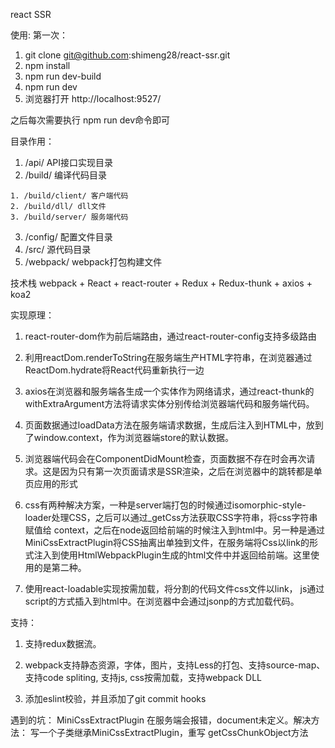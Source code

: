 
react SSR

使用:
  第一次：

  1. git clone git@github.com:shimeng28/react-ssr.git
  2. npm install
  3. npm run dev-build
  4. npm run dev
  5. 浏览器打开 http://localhost:9527/

  之后每次需要执行 npm run dev命令即可

目录作用：
  1. /api/ API接口实现目录
  2. /build/ 编译代码目录
  
    1. /build/client/ 客户端代码
    2. /build/dll/ dll文件
    3. /build/server/ 服务端代码
  
  3. /config/ 配置文件目录
  4. /src/ 源代码目录
  5. /webpack/ webpack打包构建文件

技术栈 webpack + React + react-router + Redux + Redux-thunk + axios + koa2

实现原理：
1. react-router-dom作为前后端路由，通过react-router-config支持多级路由
    
2. 利用reactDom.renderToString在服务端生产HTML字符串，在浏览器通过ReactDom.hydrate将React代码重新执行一边
    
3. axios在浏览器和服务端各生成一个实体作为网络请求，通过react-thunk的withExtraArgument方法将请求实体分别传给浏览器端代码和服务端代码。
    
4. 页面数据通过loadData方法在服务端请求数据，生成后注入到HTML中，放到了window.context，作为浏览器端store的默认数据。

5. 浏览器端代码会在ComponentDidMount检查，页面数据不存在时会再次请求。这是因为只有第一次页面请求是SSR渲染，之后在浏览器中的跳转都是单页应用的形式

6. css有两种解决方案，一种是server端打包的时候通过isomorphic-style-loader处理CSS，之后可以通过_getCss方法获取CSS字符串，将css字符串赋值给
   context，之后在node返回给前端的时候注入到html中。另一种是通过MiniCssExtractPlugin将CSS抽离出单独到文件，在服务端将Css以link的形式注入到使用HtmlWebpackPlugin生成的html文件中并返回给前端。这里使用的是第二种。
   
7.  使用react-loadable实现按需加载，将分割的代码文件css文件以link， js通过script的方式插入到html中。在浏览器中会通过jsonp的方式加载代码。
    

支持：
1. 支持redux数据流。

2. webpack支持静态资源，字体，图片，支持Less的打包、支持source-map、支持code spliting, 支持js, css按需加载，支持webpack DLL

3. 添加eslint校验，并且添加了git commit hooks


遇到的坑：
MiniCssExtractPlugin 在服务端会报错，document未定义。解决方法： 写一个子类继承MiniCssExtractPlugin，重写 getCssChunkObject方法
  
